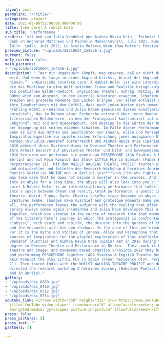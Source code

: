 ```yaml
---
layout: post
permalink: "/:title/"
categories: project
date: 2021-06-06T22:00:00.000+00:00
title: Take Care! A rabbit hole!
sub_title: 'Performance '
credits: "mit und von Julia Vandehof und Ainhoa Hevia Uria , Technik: Leroy Werner,
  Dank an Angharad Matthews und Michelle Madson\n\n2\\. Juli 2021, Kunstwerkstatt
  Tulln  \n4\\. Juli 2021, Le Studio Moliere Wien (Raw Matters Festival)"
preview_picture: "/uploads/20210604_154536-1.jpg"
current: false
only_current: false
main_pictures:
- "/uploads/20210604_154536-1.jpg"
description: "_“Wer mit Ungeheuern kämpft, mag zusehen, daß er nicht dabei zum Ungeheuer
  wird. Und wenn du lange in einen Abgrund blickst, blickt der Abgrund auch in dich
  hinein.”  \nNietzsche_\n\nTake care! A Rabbit Hole! ist eine interdisziplinäre Performance,
  die das Publikum in eine Welt zwischen Traum und Realität bringt.\n\nEine Performance,
  ein poetisches Bilder-Gedicht, physisches Theater. Schräg. Witzig. Düster. Chaotisch.\n\nDie
  Bühne wird zum Abgrund, in dem skurrile Kreaturen erwachen, Schatten ihr Unwesen
  treiben und groteske Momente zum Lachen bringen. Vor allem entlässt die Performance
  ihre Zuseher*innen mit dem Gefühl, dass nach jedem Winter doch immer wieder der
  Frühling kommt.\n\nAinhoa und Julia haben gemeinsam dieses künstlerische Material
  entwickelt, das im Rahmen einer Recherche entstand über jenen Moment im Zyklus der
  literarischen Heldenreise, in dem der Protagonist konfrontiert ist mit seinem eigenen
  „Abgrund“, mit Tod und Wiedergeburt, dem Abstieg in die Gärten der Unterwelt und
  der Begegnung mit seinen eigenen Schatten. Im Falle dieser Performance: die ProtagonistINNEN.
  Denn es sind die Mythen und Geschichten von Innana, Alice und Persephone, die als
  Inspirationsquellen zur spielerischen Erforschung jenes unsagbaren Stadiums herangezogen
  wurden.\n\nJulia Vandehof (Österreich) und Ainhoa Hevia Uría (Spanien) lernten sich
  2016 während ihres Masterstudiums in Devised Theatre and Performance in Berlin kennen.
  Ihre Arbeit basiert auf physischem Theater und bild- und bewegungsbasierter Kreation.\n\nSeit
  2018 kreieren und performen sie gemeinsam PERSEPHONE (ADA Studios & English Theatre
  Berlin) und mit Kein Komplot das Stück LITTLE FLY in Spanien (Faber Residency Olot,
  Perpetraciones 21). Mit dem WHILST WALKING THEATRE PROJECT tourten sie durch Indien
  und entwickelten und leiteten den Research-Workshop A heroines Journey (Embodied
  Poetics Sattelite ONLINE und in Berlin).\n\n***\n\n_\"He who fights with monsters
  may take care that he does not become a monster in the process. And if you look
  into an abyss for a long time, the abyss will also look into you.\"_\n\n_Nietzsche_\n\nTake
  care! A Rabbit Hole! is an interdisciplinary performance that takes the audience
  into a space between dream and reality.\n\nA performance, a poetic image-poem, physical
  theatre. Weird. Funny. Dark. Chaotic.\n\nThe stage becomes an abyss in which bizarre
  creatures awake, shadows make mischief and grotesque moments make you laugh. Above
  all, the performance leaves the audience with the feeling that after every winter,
  spring always comes again.\n\nAinhoa and Julia have developed this artistic material
  together, which was created in the course of research into that moment in the cycle
  of the literary hero's journey in which the protagonist is confronted with his own
  \"abyss\", with death and rebirth, the descent into the gardens of the underworld
  and the encounter with his own shadows. In the case of this performance: the protagonists.
  For it is the myths and stories of Innana, Alice and Persephone that were used as
  sources of inspiration for the playful exploration of that ineffable stage.\n\nJulia
  Vandehof (Austria) and Ainhoa Hevia Uría (Spain) met in 2016 during their Master's
  degree in Devised Theatre and Performance in Berlin.  Their work is based on physical
  theatre and image- and movement-based creation.\n\nSince 2018 they have been creating
  and performing PERSEPHONE together (ADA Studios & English Theatre Berlin) and with
  Kein Komplot the play LITTLE FLY in Spain (Faber Residency Olot, Perpetraciones
  21). They toured India with the WHILST WALKING THEATRE PROJECT and developed and
  directed the research workshop A heroines Journey (Embodied Poetics Sattelite ONLINE
  and in Berlin)."
gallery:
- "/uploads/dsc_0380.jpg"
- "/uploads/dsc_0410.jpg"
- "/uploads/dsc_0512.jpg"
- "/uploads/dsc_0734.jpg"
youtube_link: <iframe width="560" height="315" src="https://www.youtube.com/embed/iLbzZTvFVjI"
  title="YouTube video player" frameborder="0" allow="accelerometer; autoplay; clipboard-write;
  encrypted-media; gyroscope; picture-in-picture" allowfullscreen></iframe>
press: false
press_pictures: []
press_text: ''
partners: []

---
```

